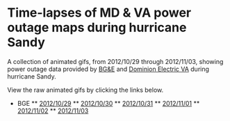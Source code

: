 Time-lapses of MD &amp; VA power outage maps during hurricane Sandy
===========================

A collection of animated gifs, from 2012/10/29 through 2012/11/03, showing power
outage data provided by [BG&E](http://goo.gl/Z0GVO) and [Dominion Electric
VA](http://goo.gl/aW6G6) during hurricane Sandy. 

View the raw animated gifs by clicking the links below.

* BGE
** [2012/10/29](https://raw.github.com/gorticus/sandy_power_timelapse_md_va/master/bge/bge-20121029.gif)
** [2012/10/30](https://raw.github.com/gorticus/sandy_power_timelapse_md_va/master/bge/bge-20121030.gif)
** [2012/10/31](https://raw.github.com/gorticus/sandy_power_timelapse_md_va/master/bge/bge-20121031.gif)
** [2012/11/01](https://raw.github.com/gorticus/sandy_power_timelapse_md_va/master/bge/bge-20121101.gif)
** [2012/11/02](https://raw.github.com/gorticus/sandy_power_timelapse_md_va/master/bge/bge-20121103.gif)
** [2012/11/03](https://raw.github.com/gorticus/sandy_power_timelapse_md_va/master/bge/bge-20121103.gif)
